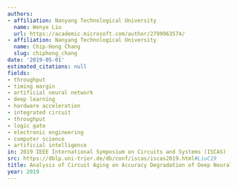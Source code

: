 ```yaml
---
authors:
- affiliation: Nanyang Technological University
  name: Wenye Liu
  url: https://academic.microsoft.com/author/2799963574/
- affiliation: Nanyang Technological University
  name: Chip-Hong Chang
  slug: chiphong_chang
date: '2019-05-01'
estimated_citations: null
fields:
- throughput
- timing margin
- artificial neural network
- deep learning
- hardware acceleration
- integrated circuit
- throughput
- logic gate
- electronic engineering
- computer science
- artificial intelligence
in: 2019 IEEE International Symposium on Circuits and Systems (ISCAS)
src: https://dblp.uni-trier.de/db/conf/iscas/iscas2019.html#LiuC19
title: Analysis of Circuit Aging on Accuracy Degradation of Deep Neural Network Accelerator
year: 2019
---
```

